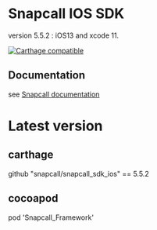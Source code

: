 # Snapcall IOS SDK
version 5.5.2 : iOS13 and xcode 11.

[![Carthage compatible](https://img.shields.io/badge/Carthage-compatible-4BC51D.svg?style=flat)](https://github.com/Carthage/Carthage)
## Documentation
 
see [Snapcall documentation](https://doc.snapcall.io/#ios)

# Latest version

## carthage

github "snapcall/snapcall_sdk_ios" == 5.5.2

## cocoapod

pod 'Snapcall_Framework'

